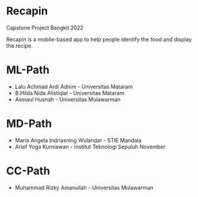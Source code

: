 # Recapin

Capstone Project Bangkit 2022

Recapin is a mobile-based app to help people identify the food and display the recipe.

# ML-Path
- Lalu Achmad Ardi Adnim  - Universitas Mataram
- B.Hilda Nida Alistiqlal  - Universitas Mataram
- Asmaul Husnah   - Universitas Mulawarman 

# MD-Path
- Maria Angela Indriasning Wulandar - STIE Mandala
- Arief Yoga Kurniawan - Institut Teknologi Sepuluh November

# CC-Path
- Muhammad Rizky Amanullah	- Universitas Mulawarman

